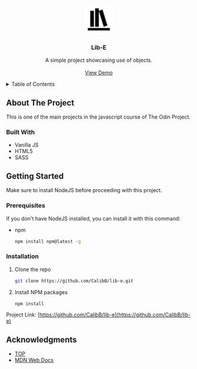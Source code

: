 <br />
<div align="center">
  <a href="https://github.com/CalibB/lib-e">
    <img src="./assets/bookshelf.svg" alt="Logo" width="80" height="80">
  </a>

<h3 align="center">Lib-E</h3>

  <p align="center">
    A simple project showcasing use of objects.
    <br />
    <br />
    <a href="https://github.com/github_username/repo_name">View Demo</a>
  </p>
</div>

<!-- TABLE OF CONTENTS -->
<details>
  <summary>Table of Contents</summary>
  <ol>
    <li>
      <a href="#about-the-project">About The Project</a>
      <ul>
        <li><a href="#built-with">Built With</a></li>
      </ul>
    </li>
    <li>
      <a href="#getting-started">Getting Started</a>
      <ul>
        <li><a href="#prerequisites">Prerequisites</a></li>
        <li><a href="#installation">Installation</a></li>
      </ul>
    </li>
    <li><a href="#contact">Contact</a></li>
    <li><a href="#acknowledgments">Acknowledgments</a></li>
  </ol>
</details>



<!-- ABOUT THE PROJECT -->
## About The Project

This is one of the main projects in the javascript course of The Odin Project.

### Built With

* Vanilla JS
* HTML5
* SASS



<!-- GETTING STARTED -->
## Getting Started

Make sure to install NodeJS before proceeding with this project.

### Prerequisites

If you don't have NodeJS installed, you can install it with this command:
* npm
  ```sh
  npm install npm@latest -g
  ```

### Installation

1. Clone the repo
   ```sh
   git clone https://github.com/CalibB/lib-e.git
   ```
2. Install NPM packages
   ```sh
   npm install
   ```

Project Link: [https://github.com/CalibB/lib-e](https://github.com/CalibB/lib-e)

<!-- ACKNOWLEDGMENTS -->
## Acknowledgments

* [TOP](https://www.theodinproject.com)
* [MDN Web Docs](https://developer.mozilla.org/en-US/)